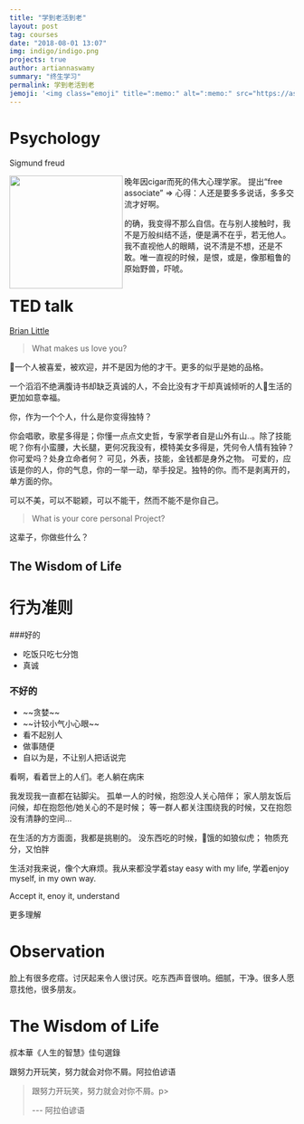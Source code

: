 ```yaml
---
title: "学到老活到老"
layout: post
tag: courses
date: "2018-08-01 13:07"
img: indigo/indigo.png
projects: true
author: artiannaswamy
summary: "终生学习"
permalink: 学到老活到老
jemoji: '<img class="emoji" title=":memo:" alt=":memo:" src="https://assets.github.com/images/icons/emoji/unicode/1f4dd.png" height="20" width="20" align="absmiddle">'
---
```


# Psychology
Sigmund freud
<p align="center"><img src="https://www.biography.com/.image/ar_1:1%2Cc_fill%2Ccs_srgb%2Cg_face%2Cq_auto:good%2Cw_300/MTIwNjA4NjMzODE2OTA5MzI0/sigmund-freud-9302400-1-402.jpg" height="200" width="200" align="left"/></p>

<p>晚年因cigar而死的伟大心理学家。
提出“free associate”
=> 心得：人还是要多多说话，多多交流才好啊。</p>


的确，我变得不那么自信。在与别人接触时，我不是万般纠结不适，便是满不在乎，若无他人。我不直视他人的眼睛，说不清是不想，还是不敢。唯一直视的时候，是恨，或是，像那粗鲁的原始野兽，吓唬。

# TED talk
[Brian Little](https://www.youtube.com/watch?v=qYvXk_bqlBk)

<blockquote>
<p class="quotation">
  What makes us love you?</p>
<!-- <footer>— Learned Hand</footer> -->
</blockquote>
 一个人被喜爱，被欢迎，并不是因为他的才干。更多的似乎是她的品格。

  一个滔滔不绝满腹诗书却缺乏真诚的人，不会比没有才干却真诚倾听的人生活的更加如意幸福。

  你，作为一个个人，什么是你变得独特？

  你会唱歌，歌星多得是；你懂一点点文史哲，专家学者自是山外有山..。除了技能呢？你有小蛮腰，大长腿，更何况我没有，模特美女多得是，凭何令人情有独钟？你可爱吗？处身立命者何？
  可见，外表，技能，金钱都是身外之物。
  可爱的，应该是你的人，你的气息，你的一举一动，举手投足。独特的你。而不是剥离开的，单方面的你。

  可以不美，可以不聪颖，可以不能干，然而不能不是你自己。

  <blockquote>
  <p class="quotation">
    What is your core personal Project?</p>
  <!-- <footer>— Learned Hand</footer> -->
  </blockquote>

这辈子，你做些什么？


## The Wisdom of Life


# 行为准则

###好的
<ul><li>吃饭只吃七分饱</li>
    <li>真诚</li></ul>

###   不好的
<ul><li> ~~贪婪~~ </li>
    <li>~~计较小气小心眼~~</li>
    <li>看不起别人</li>
    <li>做事随便</li>
    <li>自以为是，不让别人把话说完</li>
    </ul>


看啊，看着世上的人们。老人躺在病床

我发现我一直都在钻脚尖。
孤单一人的时候，抱怨没人关心陪伴；
家人朋友饭后问候，却在抱怨他/她关心的不是时候；
等一群人都关注围绕我的时候，又在抱怨没有清静的空间...

在生活的方方面面，我都是挑剔的。
没东西吃的时候，饿的如狼似虎；
物质充分，又怕胖

生活对我来说，像个大麻烦。我从来都没学着stay easy with my life, 学着enjoy myself, in my own way.

Accept it, enoy it, understand


更多理解

# Observation

脸上有很多疙瘩。讨厌起来令人很讨厌。吃东西声音很响。细腻，干净。很多人愿意找他，很多朋友。

# The Wisdom of Life
叔本華《人生的智慧》佳句選錄

跟努力开玩笑，努力就会对你不屑。阿拉伯谚语

<blockquote>
<p class="quotation">
  跟努力开玩笑，努力就会对你不屑。p>
<footer> --- 阿拉伯谚语</footer>
</blockquote>
